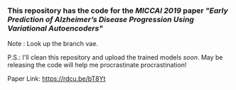 ### This repository has the code for the *MICCAI 2019* paper *"Early Prediction of Alzheimer’s Disease Progression Using Variational Autoencoders"*

Note : Look up the branch vae.

P.S.: I'll clean this repository and upload the trained models *soon*. May be releasing the code will help me procrastinate procrastination!

Paper Link: https://rdcu.be/bT8Yt
